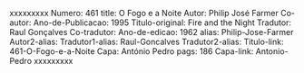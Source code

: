 xxxxxxxxx
Numero: 461
title: O Fogo e a Noite
Autor: Philip José Farmer
Co-autor: 
Ano-de-Publicacao: 1995
Titulo-original: Fire and the Night
Tradutor: Raul Gonçalves
Co-tradutor: 
Ano-de-edicao: 1962
alias: Philip-Jose-Farmer
Autor2-alias: 
Tradutor1-alias: Raul-Goncalves
Tradutor2-alias: 
Titulo-link: 461-O-Fogo-e-a-Noite
Capa: António Pedro
pags: 186
Capa-link: Antonio-Pedro
xxxxxxxxx